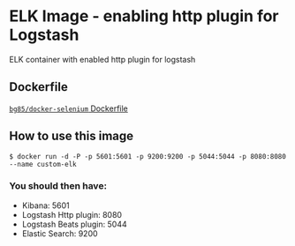 # ELK Image - enabling http plugin for Logstash

ELK container with enabled http plugin for logstash

## Dockerfile

[`bg85/docker-selenium` Dockerfile](https://github.com/bg85/custom-elk/blob/master/Dockerfile)

## How to use this image

```
$ docker run -d -P -p 5601:5601 -p 9200:9200 -p 5044:5044 -p 8080:8080 --name custom-elk 
```

### You should then have:
- Kibana: 5601
- Logstash Http plugin: 8080
- Logstash Beats plugin: 5044
- Elastic Search: 9200
